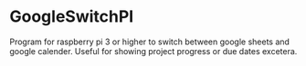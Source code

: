 # GoogleSwitchPI
Program for raspberry pi 3 or higher to switch between google sheets and google calender. Useful for showing project progress or due dates excetera.
